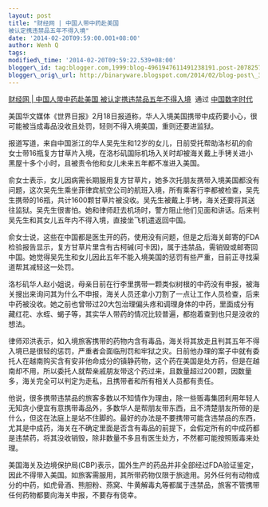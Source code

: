 ```yaml
--- 
layout: post 
title: "财经网 | 中国人带中药赴美国
被认定携违禁品五年不得入境" 
date: '2014-02-20T09:59:00.001+08:00'
author: Wenh Q
tags:
modified\_time: '2014-02-20T09:59:22.539+08:00'
blogger\_id: tag:blogger.com,1999:blog-4961947611491238191.post-2078257550344568982
blogger\_orig\_url: http://binaryware.blogspot.com/2014/02/blog-post\_3435.html
--- 
```

[财经网
| 中国人带中药赴美国
被认定携违禁品五年不得入境](http://feedproxy.google.com/~r/chinadigitaltimes/IyPt/~3/XUmIWnyqAmk/)  通过
[中国数字时代](http://chinadigitaltimes.net/chinese)





美国华文媒体《世界日报》2月18日报道称，华人入境美国携带中成药要小心，很可能被当成毒品没收且处罚，轻则不得入境美国，重则还要进监狱。



报道写道，来自中国浙江的华人吴先生和12岁的女儿，日前受托帮助洛杉矶的俞女士带16瓶复方甘草片入境，在洛杉矶国际机场入关时却被海关戴上手铐关进小黑屋十多个小时，且被责令他和女儿未来五年都不准进入美国。



俞女士表示，女儿因病需长期服用复方甘草片，她多次托朋友携带入境美国都没有问题，这次吴先生乘坐菲律宾航空公司的航班入境，所有乘客行李都被检查，吴先生携带的16瓶，共计1600颗甘草片被没收。吴先生被戴上手铐，海关还要将其送往监狱。吴先生很害怕。她和律师赶去机场时，警方阻止他们见面和讲话。后来判吴先生和其女儿五年内不得入境，直接坐飞机遣返回中国。



俞女士说，这些在中国都是医生开的药，使用没有问题，但是之后海关邮寄的FDA检验报告显示，复方甘草片里含有古柯碱(可卡因)，属于违禁品，需销毁或邮寄回中国。她觉得吴先生和女儿因此五年不能入境美国的惩罚有些严重，目前正寻找渠道帮其减轻这一处罚。



洛杉矶华人赵小姐说，母亲日前在行李里携带一颗类似树根的中药没有申报，被海关搜出来询问其为什么不申报，海关人员还拿小刀割了一点让工作人员检查，后来中药被没收。她之前也曾带过20大包治理偏头疼和调理身体的中药，里面成分有藏红花、水蛭、蝎子等，其实华人带药的情况比较普遍，都抱着查到也只是没收的想法。



律师邓洪表示，如入境旅客携带的药物内含有毒品，海关将其放走且判其五年不得入境已是很轻的惩罚，严重者会面临刑罚和牢狱之灾。日前他办理的案子中就有委托人在越南购买含有安非他命成分的镇静药物，这个药在美国是处方药，但是在越南却不用，所以委托人就帮亲戚朋友带这个药过来，且数量超过200颗，因数量多，海关完全可以判定为走私，且携带者和所有相关人员都有责任。



他说，很多携带违禁品的旅客多数以不知情作为理由，除一些贩毒集团利用年轻人无知贪小便宜有意携带毒品外，多数华人是帮朋友带东西，且不清楚朋友所带的是什么，但这在法庭上是站不住脚的。最好的办法是不要携带可能含违禁品的东西，尤其是中成药，海关在不确定里面是否含有毒品的前提下，会假定所有的中成药都是违禁药，将其没收销毁，除非数量不多且有医生处方，不然都可能按照贩毒来处理。



美国海关及边境保护局(CBP)表示，国外生产的药品并非全部经过FDA验证鉴定，因此不得带入美国。如旅客需服用，其所带药物仅限于旅途用。另外任何有动物成分的中药，如虎骨酒、熊胆粉、燕窝、牛黄解毒丸等都属于违禁品，旅客不管携带任何药物都要向海关申报，不要存有侥幸。
